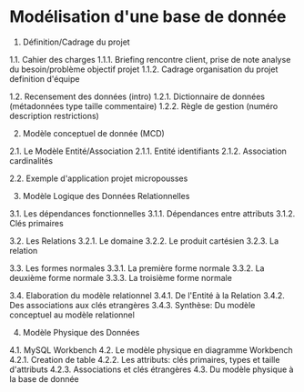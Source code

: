 # Modélisation d'une base de donnée

1. Définition/Cadrage du projet

1.1. Cahier des charges
1.1.1. Briefing
       rencontre client, prise de note
       analyse du besoin/problème
       objectif projet
1.1.2. Cadrage
       organisation du projet
       definition d'équipe

1.2. Recensement des données
(intro)
1.2.1. Dictionnaire de données
       (métadonnées
       type
       taille
       commentaire)
1.2.2. Règle de gestion
       (numéro
       description
       restrictions)



2. Modèle conceptuel de donnée (MCD)

2.1. Le Modèle Entité/Association
2.1.1. Entité
       identifiants
2.1.2. Association
       cardinalités
       
2.2. Exemple d'application
     projet micropousses



3. Modèle Logique des Données Relationnelles

3.1. Les dépendances fonctionnelles
3.1.1. Dépendances entre attributs
3.1.2. Clés primaires

3.2. Les Relations
3.2.1. Le domaine
3.2.2. Le produit cartésien
3.2.3. La relation

3.3. Les formes normales
3.3.1. La première forme normale
3.3.2. La deuxième forme normale
3.3.3. La troisième forme normale

3.4. Elaboration du modèle relationnel
3.4.1. De l'Entité à la Relation
3.4.2. Des associations aux clés etrangères
3.4.3. Synthèse: Du modèle conceptuel au modèle relationnel



4. Modèle Physique des Données

4.1. MySQL Workbench 
4.2. Le modèle physique en diagramme Workbench
     4.2.1. Creation de table
     4.2.2. Les attributs: clés primaires, types et taille d'attributs
     4.2.3. Associations et clés étrangères
4.3. Du modèle physique à la base de donnée




